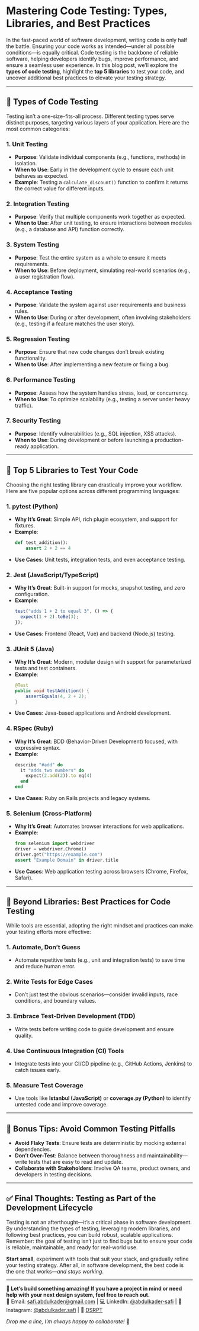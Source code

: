 # Mastering Code Testing: Types, Libraries, and Best Practices

In the fast-paced world of software development, writing code is only half the battle. Ensuring your code works as intended—under all possible conditions—is equally critical. Code testing is the backbone of reliable software, helping developers identify bugs, improve performance, and ensure a seamless user experience. In this blog post, we’ll explore the **types of code testing**, highlight the **top 5 libraries** to test your code, and uncover additional best practices to elevate your testing strategy.

---

## 🧪 Types of Code Testing

Testing isn’t a one-size-fits-all process. Different testing types serve distinct purposes, targeting various layers of your application. Here are the most common categories:

### 1. **Unit Testing**

- **Purpose**: Validate individual components (e.g., functions, methods) in isolation.
- **When to Use**: Early in the development cycle to ensure each unit behaves as expected.
- **Example**: Testing a `calculate_discount()` function to confirm it returns the correct value for different inputs.

### 2. **Integration Testing**

- **Purpose**: Verify that multiple components work together as expected.
- **When to Use**: After unit testing, to ensure interactions between modules (e.g., a database and API) function correctly.

### 3. **System Testing**

- **Purpose**: Test the entire system as a whole to ensure it meets requirements.
- **When to Use**: Before deployment, simulating real-world scenarios (e.g., a user registration flow).

### 4. **Acceptance Testing**

- **Purpose**: Validate the system against user requirements and business rules.
- **When to Use**: During or after development, often involving stakeholders (e.g., testing if a feature matches the user story).

### 5. **Regression Testing**

- **Purpose**: Ensure that new code changes don’t break existing functionality.
- **When to Use**: After implementing a new feature or fixing a bug.

### 6. **Performance Testing**

- **Purpose**: Assess how the system handles stress, load, or concurrency.
- **When to Use**: To optimize scalability (e.g., testing a server under heavy traffic).

### 7. **Security Testing**

- **Purpose**: Identify vulnerabilities (e.g., SQL injection, XSS attacks).
- **When to Use**: During development or before launching a production-ready application.

---

## 🧰 Top 5 Libraries to Test Your Code

Choosing the right testing library can drastically improve your workflow. Here are five popular options across different programming languages:

### 1. **pytest (Python)**

- **Why It’s Great**: Simple API, rich plugin ecosystem, and support for fixtures.
- **Example**:
  ```python
  def test_addition():
      assert 2 + 2 == 4
  ```
- **Use Cases**: Unit tests, integration tests, and even acceptance testing.

### 2. **Jest (JavaScript/TypeScript)**

- **Why It’s Great**: Built-in support for mocks, snapshot testing, and zero configuration.
- **Example**:
  ```javascript
  test("adds 1 + 2 to equal 3", () => {
    expect(1 + 2).toBe(3);
  });
  ```
- **Use Cases**: Frontend (React, Vue) and backend (Node.js) testing.

### 3. **JUnit 5 (Java)**

- **Why It’s Great**: Modern, modular design with support for parameterized tests and test containers.
- **Example**:
  ```java
  @Test
  public void testAddition() {
      assertEquals(4, 2 + 2);
  }
  ```
- **Use Cases**: Java-based applications and Android development.

### 4. **RSpec (Ruby)**

- **Why It’s Great**: BDD (Behavior-Driven Development) focused, with expressive syntax.
- **Example**:
  ```ruby
  describe "#add" do
    it "adds two numbers" do
      expect(2.add(2)).to eq(4)
    end
  end
  ```
- **Use Cases**: Ruby on Rails projects and legacy systems.

### 5. **Selenium (Cross-Platform)**

- **Why It’s Great**: Automates browser interactions for web applications.
- **Example**:
  ```python
  from selenium import webdriver
  driver = webdriver.Chrome()
  driver.get("https://example.com")
  assert "Example Domain" in driver.title
  ```
- **Use Cases**: Web application testing across browsers (Chrome, Firefox, Safari).

---

## 🚀 Beyond Libraries: Best Practices for Code Testing

While tools are essential, adopting the right mindset and practices can make your testing efforts more effective:

### 1. **Automate, Don’t Guess**

- Automate repetitive tests (e.g., unit and integration tests) to save time and reduce human error.

### 2. **Write Tests for Edge Cases**

- Don’t just test the obvious scenarios—consider invalid inputs, race conditions, and boundary values.

### 3. **Embrace Test-Driven Development (TDD)**

- Write tests before writing code to guide development and ensure quality.

### 4. **Use Continuous Integration (CI) Tools**

- Integrate tests into your CI/CD pipeline (e.g., GitHub Actions, Jenkins) to catch issues early.

### 5. **Measure Test Coverage**

- Use tools like **Istanbul (JavaScript)** or **coverage.py (Python)** to identify untested code and improve coverage.

---

## 📌 Bonus Tips: Avoid Common Testing Pitfalls

- **Avoid Flaky Tests**: Ensure tests are deterministic by mocking external dependencies.
- **Don’t Over-Test**: Balance between thoroughness and maintainability—write tests that are easy to read and update.
- **Collaborate with Stakeholders**: Involve QA teams, product owners, and developers in testing decisions.

---

## ✅ Final Thoughts: Testing as Part of the Development Lifecycle

Testing is not an afterthought—it’s a critical phase in software development. By understanding the types of testing, leveraging modern libraries, and following best practices, you can build robust, scalable applications. Remember: the goal of testing isn’t just to find bugs but to ensure your code is reliable, maintainable, and ready for real-world use.

**Start small**, experiment with tools that suit your stack, and gradually refine your testing strategy. After all, in software development, the best code is the one that works—_and stays working_.

---

**🚀 Let’s build something amazing! If you have a project in mind or need help with your next design system, feel free to reach out.**  
📧 Email: [safi.abdulkader@gmail.com](mailto:safi.abdulkader@gmail.com) | 💻 LinkedIn: [@abdulkader-safi](https://www.linkedin.com/in/abdulkader-safi/) | 📱 Instagram: [@abdulkader.safi](https://www.instagram.com/abdulkader.safi/) | 🏢 [DSRPT](https://www.dsrpt.com.au/kw/contact)

_Drop me a line, I’m always happy to collaborate!_ 🚀
